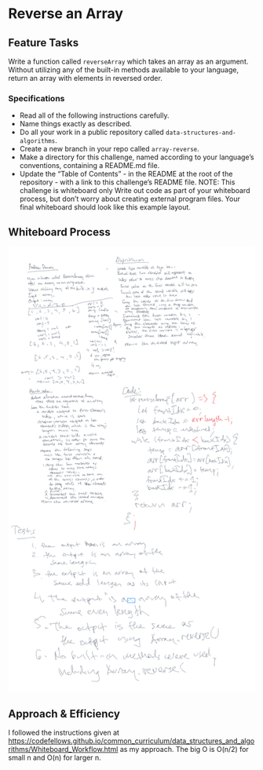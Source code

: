 # Reverse an Array
<!-- Description of the challenge -->
## Feature Tasks
Write a function called `reverseArray` which takes an array as an argument. Without utilizing any of the built-in methods available to your language, return an array with elements in reversed order.

### Specifications

- Read all of the following instructions carefully.
- Name things exactly as described.
- Do all your work in a public repository called `data-structures-and-algorithms`.
- Create a new branch in your repo called `array-reverse`.
- Make a directory for this challenge, named according to your language’s conventions, containing a README.md file.
- Update the “Table of Contents” - in the README at the root of the repository - with a link to this challenge’s README file.
NOTE: This challenge is whiteboard only
Write out code as part of your whiteboard process, but don’t worry about creating external program files.
Your final whiteboard should look like this example layout.

## Whiteboard Process
<!-- Embedded whiteboard image -->
![reverseArray-whiteboard](./array-reverse.png)

## Approach & Efficiency
<!-- What approach did you take? Discuss Why. What is the Big O space/time for this approach? -->
I followed the instructions given at https://codefellows.github.io/common_curriculum/data_structures_and_algorithms/Whiteboard_Workflow.html as my approach.  The big O is O(n/2) for small n and O(n) for larger n.